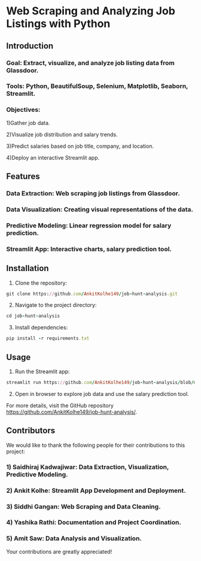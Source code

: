 # Web Scraping and Analyzing Job Listings with Python
## Introduction
### Goal: Extract, visualize, and analyze job listing data from Glassdoor.

### Tools: Python, BeautifulSoup, Selenium, Matplotlib, Seaborn, Streamlit.

### Objectives:

1)Gather job data.

2)Visualize job distribution and salary trends.

3)Predict salaries based on job title, company, and location.

4)Deploy an interactive Streamlit app.

## Features
 ### Data Extraction: Web scraping job listings from Glassdoor.

 ### Data Visualization: Creating visual representations of the data.

 ### Predictive Modeling: Linear regression model for salary prediction.

### Streamlit App: Interactive charts, salary prediction tool.
## Installation
1) Clone the repository:
``` ruby
git clone https://github.com/AnkitKolhe149/job-hunt-analysis.git

```
2) Navigate to the project directory:
``` ruby
cd job-hunt-analysis
```
3) Install dependencies:
``` ruby
pip install -r requirements.txt
```
## Usage
1) Run the Streamlit app:
``` ruby
streamlit run https://github.com/AnkitKolhe149/job-hunt-analysis/blob/main/project_app.py
```
2) Open in browser to explore job data and use the salary prediction tool.

For more details, visit the GitHub repository https://github.com/AnkitKolhe149/job-hunt-analysis/.

## Contributors
We would like to thank the following people for their contributions to this project:

### 1) Saidhiraj Kadwajiwar: Data Extraction, Visualization, Predictive Modeling.
### 2) Ankit Kolhe: Streamlit App Development and Deployment.
### 3) Siddhi Gangan: Web Scraping and Data Cleaning.
### 4) Yashika Rathi: Documentation and Project Coordination.
### 5) Amit Saw: Data Analysis and Visualization.

Your contributions are greatly appreciated!
